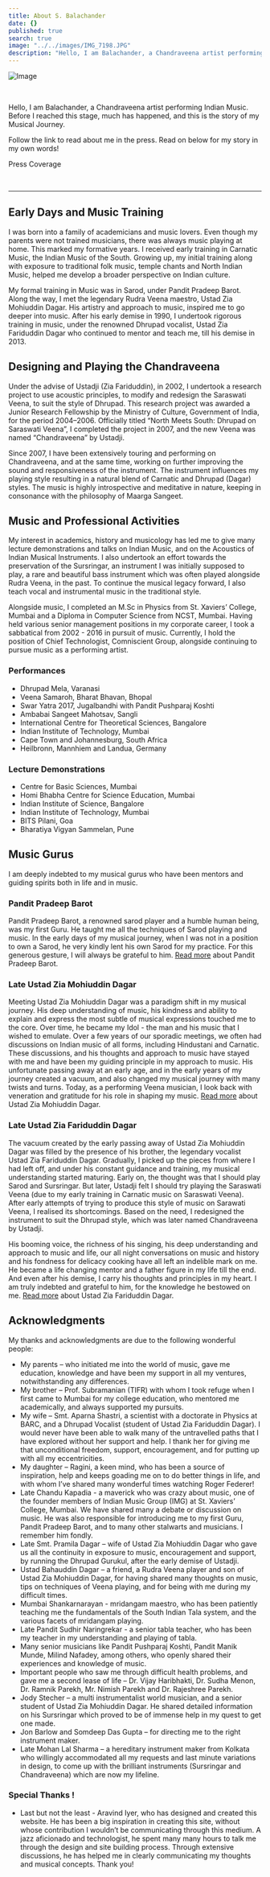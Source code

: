```yaml
---
title: About S. Balachander
date: {}
published: true
search: true
image: "../../images/IMG_7198.JPG"
description: "Hello, I am Balachander, a Chandraveena artist performing Indian Music. Before I reached this stage, much has happened, and this is the story of my Musical Journey. Read on to find out!"
---
```


![Image](IMG_7198.JPG)

<br>

Hello, I am Balachander, a Chandraveena artist performing Indian Music. Before I reached this stage, much has happened, and this is the story of my Musical Journey.

<notice-box center=" ">
Follow the link to read about me in the press. Read on below for my story in my own words!

<my-button to="/press/">Press Coverage</my-button>

</notice-box>

<br>
<hr>

## Early Days and Music Training

I was born into a family of academicians and music lovers. Even though my parents were not trained musicians, there was always music playing at home. This marked my formative years. I received early training in Carnatic Music, the Indian Music of the South. Growing up, my initial training along with exposure to traditional folk music, temple chants and North Indian Music, helped me develop a broader perspective on Indian culture.

My formal training in Music was in Sarod, under Pandit Pradeep Barot. Along the way, I met the legendary Rudra Veena maestro, Ustad Zia Mohiuddin Dagar. His artistry and approach to music, inspired me to go deeper into music. After his early demise in 1990, I undertook rigorous training in music, under the renowned Dhrupad vocalist, Ustad Zia Fariduddin Dagar who continued to mentor and teach me, till his demise in 2013.

## Designing and Playing the Chandraveena

Under the advise of Ustadji (Zia Fariduddin), in 2002, I undertook a research project to use acoustic principles, to modify and redesign the Saraswati Veena, to suit the style of Dhrupad. This research project was awarded a Junior Research Fellowship by the Ministry of Culture, Government of India, for the period 2004–2006. Officially titled “North Meets South: Dhrupad on Saraswati Veena”, I completed the project in 2007, and the new Veena was named “Chandraveena” by Ustadji.

Since 2007, I have been extensively touring and performing on Chandraveena, and at the same time, working on further improving the sound and responsiveness of the instrument. The instrument influences my playing style resulting in a natural blend of Carnatic and Dhrupad (Dagar) styles. The music is highly introspective and meditative in nature, keeping in consonance with the philosophy of Maarga Sangeet.

## Music and Professional Activities

My interest in academics, history and musicology has led me to give many lecture demonstrations and talks on Indian Music, and on the Acoustics of Indian Musical Instruments. I also undertook an effort towards the preservation of the Sursringar, an instrument I was initially supposed to play, a rare and beautiful bass instrument which was often played alongside Rudra Veena, in the past. To continue the musical legacy forward, I also teach vocal and instrumental music in the traditional style.

Alongside music, I completed an M.Sc in Physics from St. Xaviers’ College, Mumbai and a Diploma in Computer Science from NCST, Mumbai. Having held various senior management positions in my corporate career, I took a sabbatical from 2002 - 2016 in pursuit of music. Currently, I hold the position of Chief Technologist, Comniscient Group, alongside continuing to pursue music as a performing artist.

### Performances
* Dhrupad Mela, Varanasi
* Veena Samaroh, Bharat Bhavan, Bhopal
* Swar Yatra 2017, Jugalbandhi with Pandit Pushparaj Koshti
* Ambabai Sangeet Mahotsav, Sangli
* International Centre for Theoretical Sciences, Bangalore
* Indian Institute of Technology, Mumbai
* Cape Town and Johannesburg, South Africa
* Heilbronn, Mannhiem and Landua, Germany

### Lecture Demonstrations
* Centre for Basic Sciences, Mumbai
* Homi Bhabha Centre for Science Education, Mumbai
* Indian Institute of Science, Bangalore
* Indian Institute of Technology, Mumbai
* BITS Pilani, Goa
* Bharatiya Vigyan Sammelan, Pune

## Music Gurus
I am deeply indebted to my musical gurus who have been mentors and guiding spirits both in life and in music.

### Pandit Pradeep Barot
Pandit Pradeep Barot, a renowned sarod player and a humble human being, was my first Guru. He taught me all the techniques of Sarod playing and music. In the early days of my musical journey, when I was not in a position to own a Sarod, he very kindly lent his own Sarod for my practice. For this generous gesture, I will always be grateful to him. [Read more](https://en.wikipedia.org/wiki/Pradeep_Barot) about Pandit Pradeep Barot.

### Late Ustad Zia Mohiuddin Dagar
Meeting Ustad Zia Mohiuddin Dagar was a paradigm shift in my musical journey. His deep understanding of music, his kindness and ability to explain and express the most subtle of musical expressions touched me to the core. Over time, he became my Idol - the man and his music that I wished to emulate. Over a few years of our sporadic meetings, we often had discussions on Indian music of all forms, including Hindustani and Carnatic. These discussions, and his thoughts and approach to music have stayed with me and have been my guiding principle in my approach to music. His unfortunate passing away at an early age, and in the early years of my journey created a vacuum, and also changed my musical journey with many twists and turns. Today, as a performing Veena musician, I look back with veneration and gratitude for his role in shaping my music. [Read more](https://en.wikipedia.org/wiki/Zia_Mohiuddin_Dagar) about Ustad Zia Mohiuddin Dagar.

### Late Ustad Zia Fariduddin Dagar
The vacuum created by the early passing away of Ustad Zia Mohiuddin Dagar was filled by the presence of his brother, the legendary vocalist Ustad Zia Fariduddin Dagar. Gradually, I picked up the pieces from where I had left off, and under his constant guidance and training, my musical understanding started maturing. Early on, the thought was that I should play Sarod and Sursringar. But later, Ustadji felt I should try playing the Saraswati Veena (due to my early training in Carnatic music on Saraswati Veena).
After early attempts of trying to produce this style of music on Sarawati Veena, I realised its shortcomings. Based on the need, I redesigned the instrument to suit the Dhrupad style, which was later named Chandraveena by Ustadji.

His booming voice, the richness of his singing, his deep understanding and approach to music and life, our all night conversations on music and history and his fondness for delicacy cooking have all left an indelible mark on me. He became a life changing mentor and a father figure in my life till the end. And even after his demise, I carry his thoughts and principles in my heart. I am truly indebted and grateful to him, for the knowledge he bestowed on me. [Read more](https://en.wikipedia.org/wiki/Zia_Fariduddin_Dagar) about Ustad Zia Fariduddin Dagar.

## Acknowledgments
My thanks and acknowledgments are due to the following wonderful people:
* My parents – who initiated me into the world of music, gave me education, knowledge and have been my support in all my ventures, notwithstanding any differences.
* My brother – Prof. Subramanian (TIFR) with whom I took refuge when I first came to Mumbai for my college education, who mentored me academically, and always supported my pursuits.
* My wife – Smt. Aparna Shastri, a scientist with a doctorate in Physics at BARC, and a Dhrupad Vocalist (student of Ustad Zia Fariduddin Dagar). I would never have been able to walk many of the untravelled paths that I have explored without her support and help. I thank her for giving me that unconditional freedom, support, encouragement, and for putting up with all my eccentricities.
* My daughter – Ragini, a keen mind, who has been a source of inspiration, help and keeps goading me on to do better things in life, and with whom I’ve shared many wonderful times watching Roger Federer!
* Late Chandu Kapadia - a maverick who was crazy about music, one of the founder members of Indian Music Group (IMG) at St. Xaviers’ College, Mumbai. We have shared many a debate or discussion on music. He was also responsible for introducing me to my first Guru, Pandit Pradeep Barot, and to many other stalwarts and musicians. I remember him fondly.
* Late Smt. Pramila Dagar – wife of Ustad Zia Mohiuddin Dagar who gave us all the continuity in exposure to music, encouragement and support, by running the Dhrupad Gurukul, after the early demise of Ustadji.
* Ustad Bahauddin Dagar – a friend, a Rudra Veena player and son of Ustad Zia Mohiuddin Dagar, for having shared many thoughts on music, tips on techniques of Veena playing, and for being with me during my difficult times.
* Mumbai Shankarnarayan - mridangam maestro, who has been patiently teaching me the fundamentals of the South Indian Tala system, and the various facets of mridangam playing.
* Late Pandit Sudhir Naringrekar - a senior tabla teacher, who has been my teacher in my understanding and playing of tabla.
* Many senior musicians like Pandit Pushparaj Koshti, Pandit Manik Munde, Milind Nafadey, among others, who openly shared their experiences and knowledge of music.
* Important people who saw me through difficult health problems, and gave me a second lease of life – Dr. Vijay Haribhakti, Dr. Sudha Menon, Dr. Ramnik Parekh, Mr. Nimish Parekh and Dr. Rajeshree Parekh.
* Jody Stecher – a multi instrumentalist world musician, and a senior student of Ustad Zia Mohiuddin Dagar. He shared detailed information on his Sursringar which proved to be of immense help in my quest to get one made.
* Jon Barlow and Somdeep Das Gupta – for directing me to the right instrument maker.
* Late Mohan Lal Sharma – a hereditary instrument maker from Kolkata who willingly accommodated all my requests and last minute variations in design, to come up with the brilliant instruments (Sursringar and Chandraveena) which are now my lifeline.

### Special Thanks !
* Last but not the least - Aravind Iyer, who has designed and created this website. He has been a big inspiration in creating this site, without whose contribution I wouldn’t be communicating through this medium. A jazz aficionado and technologist, he spent many many hours to talk me through the design and site building process. Through extensive discussions, he has helped me in clearly communicating my thoughts and musical concepts. Thank you!
